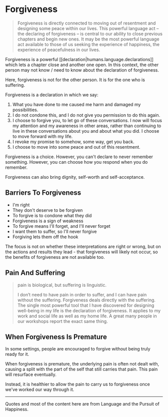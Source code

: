 
# Forgiveness

> Forgiveness is directly connected to moving out of resentment and designing some peace within our lives. This powerful language act – the declaring of forgiveness – is central to our ability to close previous chapters and begin new ones. It may be the most powerful language act available to those of us seeking the experience of happiness, the experience of peacefulness in our lives.

Forgiveness is a powerful [[declaration|humans.language.declarations]] which lets a chapter close and another one open. In this context, the other person may not know / need to know about the declaration of forgiveness.

Here, forgiveness is not for the other person. It is for the one who is suffering.

Forgiveness is a declaration in which we say:

1. What you have done to me caused me harm and damaged my possibilities.
2. I do not condone this, and I do not give you permission to do this again.
3. I choose to forgive you, to let go of these conversations. I now will focus my attention and my awareness in other areas, rather than continuing to live in these conversations about you and about what you did. I choose to move forward with my life.
4. I revoke my promise to somehow, some way, get you back.
5. I choose to move into some peace and out of this resentment.

Forgiveness is a choice. However, you can't declare to never remember something. However, you can choose how you respond when you do remember.

Forgiveness can also bring dignity, self-worth and self-acceptance.

## Barriers To Forgiveness

- I'm right
- They don't deserve to be forgiven
- To forgive is to condone what they did
- Forgiveness is a sign of weakness
- To forgive means I'll forget, and I'll never forget
- I want them to suffer, so I'll never forgive
- Forgiving lets them off the hook

The focus is not on whether these interpretations are right or wrong, but on the actions and results they lead - that forgiveness will likely not occur, so the benefits of forgiveness are not available too.

## Pain And Suffering

> pain is biological, but suffering is linguistic.
>
> I don’t need to have pain in order to suffer, and I can have pain without the suffering. Forgiveness deals directly with the suffering. The single most powerful tool that I have discovered for designing well-being in my life is the declaration of forgiveness. It applies to my work and social life as well as my home life. A great many people in our workshops report the exact same thing.

## When Forgiveness Is Premature

In some settings, people are encouraged to forgive without being truly ready for it.

When forgiveness is premature, the underlying pain is often not dealt with, causing a split with the part of the self that still carries that pain. This pain will resurface eventually.

Instead, it is healthier to allow the pain to carry us to forgiveness once we've worked our way through it.

---

Quotes and most of the content here are from Language and the Pursuit of Happiness.
